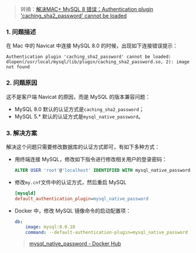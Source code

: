 > 转摘：[解决MAC+ MySQL 8 错误：Authentication plugin 'caching_sha2_password' cannot be loaded](https://www.jianshu.com/p/9a645c473676)

### 1. 问题描述

在 Mac 中的 Navicat 中连接 MySQL 8.0 的时候，出现如下连接错误提示：

```
Authentication plugin 'caching_sha2_password' cannot be loaded: dlopen(/usr/local/mysql/lib/plugin/caching_sha2_password.so, 2): image not found
```

### 2. 问题原因

这不是客户端 Navicat 的原因，而是 MySQL 的版本兼容问题：

* MySQL 8.0 默认的认证方式是`caching_sha2_password`；
* MySQL 5.* 默认的认证方式是`mysql_native_password`。

### 3. 解决方案

解决这个问题只需要修改数据库的认证方式即可，有如下多种方式：

* 用终端连接 MySQL，修改如下指令进行修改相关用户的登录密码：
    
    ```sql
    ALTER USER 'root'@'localhost' IDENTIFIED WITH mysql_native_password BY 'yourpassword';
    ```

* 修改`my.cnf`文件中的认证方式，然后重启 MySQL

    ```ini
    [mysqld]
    default_authentication_plugin=mysql_native_password
    ```

* Docker 中，修改 MySQL 镜像命令的启动配置项：

    ```yaml
    db:
        image: mysql:8.0.18
        command: --default-authentication-plugin=mysql_native_password
    ```

    > [mysql_native_password - Docker Hub](https://hub.docker.com/_/mysql)

